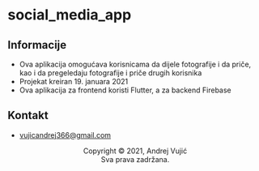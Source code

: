 # social_media_app

## Informacije
- Ova aplikacija omogućava korisnicama da dijele
  fotografije i da priče, kao i da pregeledaju
  fotografije i priče drugih korisnika
- Projekat kreiran 19. januara 2021
- Ova aplikacija za frontend koristi Flutter, a za
  backend Firebase

## Kontakt
- vujicandrej366@gmail.com

<center>
Copyright © 2021, Andrej Vujić<br>
Sva prava zadržana.
</center>

